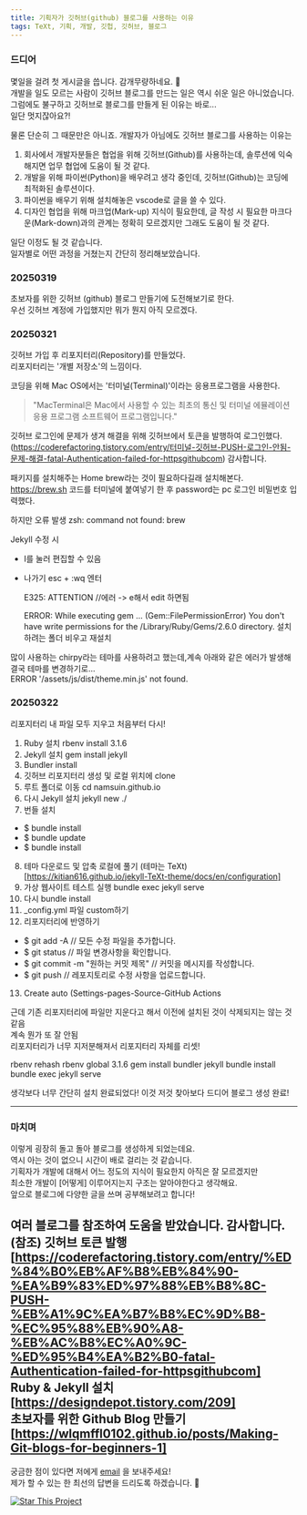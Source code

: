 ```yaml
---
title: 기획자가 깃허브(github) 블로그를 사용하는 이유
tags: TeXt, 기획, 개발, 깃헙, 깃허브, 블로그
---
```


### 드디어

몇일을 걸려 첫 게시글을 씁니다. 감개무량하네요. :ghost:   
개발을 일도 모르는 사람이 깃허브 블로그를 만드는 일은 역시 쉬운 일은 아니었습니다.   
그럼에도 불구하고 깃허브로 블로그를 만들게 된 이유는 바로...   
일단 멋지잖아요?!   
   
물론 단순히 그 때문만은 아니죠.
개발자가 아님에도 깃허브 블로그를 사용하는 이유는

1. 회사에서 개발자분들은 협업을 위해 깃허브(Github)를 사용하는데, 솔루션에 익숙해지면 업무 협업에 도움이 될 것 같다.   
2. 개발을 위해 파이썬(Python)을 배우려고 생각 중인데, 깃허브(Github)는 코딩에 최적화된 솔루션이다.   
3. 파이썬을 배우기 위해 설치해놓은 vscode로 글을 쓸 수 있다.   
4. 디자인 협업을 위해 마크업(Mark-up) 지식이 필요한데, 글 작성 시 필요한 마크다운(Mark-down)과의 관계는 정확히 모르겠지만 그래도 도움이 될 것 같다.   

일단 이정도 될 것 같습니다.   
일자별로 어떤 과정을 거쳤는지 간단히 정리해보았습니다.
   
### 20250319   
초보자를 위한 깃허브 (github) 블로그 만들기에 도전해보기로 한다.   
우선 깃허브 계정에 가입했지만 뭐가 뭔지 아직 모르겠다.   

### 20250321   
깃허브 가입 후 리포지터리(Repository)를 만들었다.   
리포지터리는 '개별 저장소'의 느낌이다.
   
코딩을 위해 Mac OS에서는 '터미널(Terminal)'이라는 응용프로그램을 사용한다.   
>"MacTerminal은 Mac에서 사용할 수 있는 최초의 통신 및 터미널 에뮬레이션 응용 프로그램 소프트웨어 프로그램입니다."   
   
깃허브 로그인에 문제가 생겨 해결을 위해 깃허브에서 토큰을 발행하여 로그인했다.
(https://coderefactoring.tistory.com/entry/터미널-깃허브-PUSH-로그인-안됨-문제-해결-fatal-Authentication-failed-for-httpsgithubcom) 감사합니다.   
   
패키지를 설치해주는 Home brew라는 것이 필요하다길래 설치해본다.
https://brew.sh 코드를 터미널에 붙여넣기 한 후 password는 pc 로그인 비밀번호 입력했다.

하지만 오류 발생
  zsh: command not found: brew 

Jekyll 수정 시 
- I를 눌러 편집할 수 있음   
- 나가기 esc + :wq 엔터

  E325: ATTENTION //에러 -> e해서 edit 하면됨   
   
  ERROR:  While executing gem ... (Gem::FilePermissionError)
  You don't have write permissions for the /Library/Ruby/Gems/2.6.0 directory.
설치하려는 폴더 비우고 재설치
   
많이 사용하는 chirpy라는 테마를 사용하려고 했는데,계속 아래와 같은 에러가 발생해 결국 테마를 변경하기로...   
  ERROR '/assets/js/dist/theme.min.js' not found.
   
   
### 20250322   
리포지터리 내 파일 모두 지우고 처음부터 다시!
1. Ruby 설치 rbenv install 3.1.6
2. Jekyll 설치 gem install jekyll
3. Bundler install
4. 깃허브 리포지터리 생성 및 로컬 위치에 clone
5. 루트 폴더로 이동 cd namsuin.github.io
6. 다시 Jekyll 설치 jekyll new ./ 
7. 번들 설치
* $ bundle install
* $ bundle update
* $ bundle install
8. 테마 다운로드 및 압축 로컬에 풀기 (테마는 TeXt)[https://kitian616.github.io/jekyll-TeXt-theme/docs/en/configuration]
9. 가상 웹사이트 테스트 실행 bundle exec jekyll serve
10. 다시 bundle install
11. _config.yml 파일 custom하기
12. 리포지터리에 반영하기
* $ git add -A                          // 모든 수정 파일을 추가합니다.
* $ git status                          // 파일 변경사항을 확인합니다.
* $ git commit -m "원하는 커밋 제목"     // 커밋을 메시지를 작성합니다.
* $ git push                            // 레포지토리로 수정 사항을 업로드합니다.
13. Create auto (Settings-pages-Source-GitHub Actions
   
근데 기존 리포지터리에 파일만 지운다고 해서 이전에 설치된 것이 삭제되지는 않는 것 같음   
계속 뭔가 또 잘 안됨   
리포지터리가 너무 지저분해져서 리포지터리 자체를 리셋!   
   
rbenv rehash
rbenv global 3.1.6
gem install bundler jekyll
bundle install
bundle exec jekyll serve

생각보다 너무 간단히 설치 완료되었다!
이것 저것 찾아보다 드디어 블로그 생성 완료!

---
### 마치며   
   
이렇게 굉장히 돌고 돌아 블로그를 생성하게 되었는데요.   
역시 아는 것이 없으니 시간이 배로 걸리는 것 같습니다.   
기획자가 개발에 대해서 어느 정도의 지식이 필요한지 아직은 잘 모르겠지만   
최소한 개발이 [어떻게] 이루어지는지 구조는 알아야한다고 생각해요.   
앞으로 블로그에 다양한 글을 쓰며 공부해보려고 합니다!   

<!--more-->
여러 블로그를 참조하여 도움을 받았습니다. 감사합니다.
(참조)
깃허브 토큰 발행 [https://coderefactoring.tistory.com/entry/%ED%84%B0%EB%AF%B8%EB%84%90-%EA%B9%83%ED%97%88%EB%B8%8C-PUSH-%EB%A1%9C%EA%B7%B8%EC%9D%B8-%EC%95%88%EB%90%A8-%EB%AC%B8%EC%A0%9C-%ED%95%B4%EA%B2%B0-fatal-Authentication-failed-for-httpsgithubcom]   
Ruby & Jekyll 설치 [https://designdepot.tistory.com/209]   
초보자를 위한 Github Blog 만들기 [https://wlqmffl0102.github.io/posts/Making-Git-blogs-for-beginners-1]   
---
   
궁금한 점이 있다면 저에게 [email](mailto:plansuin@gmail.com) 을 보내주세요!   
제가 할 수 있는 한 최선의 답변을 드리도록 하겠습니다. :star2:

[![Star This Project](https://img.shields.io/github/stars/kitian616/jekyll-TeXt-theme.svg?label=Stars&style=social)](https://github.com/namsuin/)
